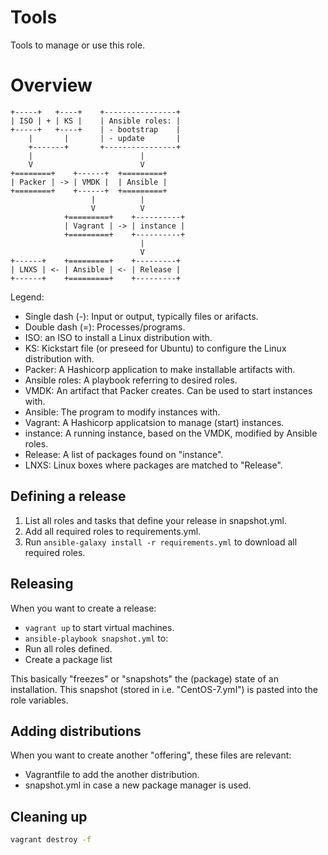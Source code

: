 # Tools

Tools to manage or use this role.

# Overview

```text
+-----+   +----+    +----------------+
| ISO | + | KS |    | Ansible roles: |
+-----+   +----+    | - bootstrap    |
    |       |       | - update       |
    +-------+       +----------------+
    |                        |
    V                        V
+========+    +------+  +=========+
| Packer | -> | VMDK |  | Ansible |
+========+    +------+  +=========+
                  |          |
                  V          V
            +=========+    +----------+
            | Vagrant | -> | instance |
            +=========+    +----------+
                             |
                             V
+------+    +=========+    +---------+
| LNXS | <- | Ansible | <- | Release |
+------+    +=========+    +---------+
```

Legend:
- Single dash (-): Input or output, typically files or arifacts.
- Double dash (=): Processes/programs.
- ISO: an ISO to install a Linux distribution with.
- KS: Kickstart file (or preseed for Ubuntu) to configure the Linux distribution with.
- Packer: A Hashicorp application to make installable artifacts with.
- Ansible roles: A playbook referring to desired roles.
- VMDK: An artifact that Packer creates. Can be used to start instances with.
- Ansible: The program to modify instances with.
- Vagrant: A Hashicorp applicatsion to manage (start) instances.
- instance: A running instance, based on the VMDK, modified by Ansible roles.
- Release: A list of packages found on "instance".
- LNXS: Linux boxes where packages are matched to "Release".

## Defining a release

1. List all roles and tasks that define your release in snapshot.yml.
2. Add all required roles to requirements.yml.
3. Run `ansible-galaxy install -r requirements.yml` to download all required roles.

## Releasing

When you want to create a release:
- `vagrant up` to start virtual machines.
- `ansible-playbook snapshot.yml` to:
- Run all roles defined.
- Create a package list

This basically "freezes" or "snapshots" the (package) state of an installation. This snapshot (stored in i.e. "CentOS-7.yml") is pasted into the role variables.

## Adding distributions

When you want to create another "offering", these files are relevant:
- Vagrantfile to add the another distribution.
- snapshot.yml in case a new package manager is used.

## Cleaning up

```bash
vagrant destroy -f
```
